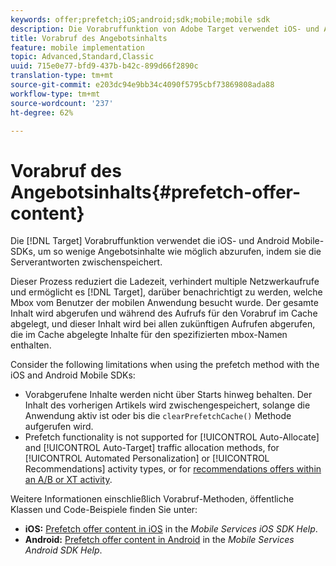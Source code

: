 ```yaml
---
keywords: offer;prefetch;iOS;android;sdk;mobile;mobile sdk
description: Die Vorabruffunktion von Adobe Target verwendet iOS- und Android Mobile-SDKs, um so wenig Angebotsinhalt wie möglich abzurufen, indem die Serverantworten im Cache abgelegt werden.
title: Vorabruf des Angebotsinhalts
feature: mobile implementation
topic: Advanced,Standard,Classic
uuid: 715e0e77-bfd9-437b-b42c-899d66f2890c
translation-type: tm+mt
source-git-commit: e203dc94e9bb34c4090f5795cbf73869808ada88
workflow-type: tm+mt
source-wordcount: '237'
ht-degree: 62%

---
```



# Vorabruf des Angebotsinhalts{#prefetch-offer-content}

Die [!DNL Target] Vorabruffunktion verwendet die iOS- und Android Mobile-SDKs, um so wenige Angebotsinhalte wie möglich abzurufen, indem sie die Serverantworten zwischenspeichert.

Dieser Prozess reduziert die Ladezeit, verhindert multiple Netzwerkaufrufe und ermöglicht es [!DNL Target], darüber benachrichtigt zu werden, welche Mbox vom Benutzer der mobilen Anwendung besucht wurde. Der gesamte Inhalt wird abgerufen und während des Aufrufs für den Vorabruf im Cache abgelegt, und dieser Inhalt wird bei allen zukünftigen Aufrufen abgerufen, die im Cache abgelegte Inhalte für den spezifizierten mbox-Namen enthalten.

Consider the following limitations when using the prefetch method with the iOS and Android Mobile SDKs:

* Vorabgerufene Inhalte werden nicht über Starts hinweg behalten. Der Inhalt des vorherigen Artikels wird zwischengespeichert, solange die Anwendung aktiv ist oder bis die `clearPrefetchCache()` Methode aufgerufen wird.
* Prefetch functionality is not supported for [!UICONTROL Auto-Allocate] and [!UICONTROL Auto-Target] traffic allocation methods, for [!UICONTROL Automated Personalization] or [!UICONTROL Recommendations] activity types, or for [recommendations offers within an A/B or XT activity](/help/c-recommendations/recommendations-as-an-offer.md).

Weitere Informationen einschließlich Vorabruf-Methoden, öffentliche Klassen und Code-Beispiele finden Sie unter:

* **iOS:**  [Prefetch offer content in iOS](https://docs.adobe.com/content/help/en/mobile-services/ios/target-ios/c-mob-target-prefetch-ios.html) in the *Mobile Services iOS SDK Help*.
* **Android:**  [Prefetch offer content in Android](https://docs.adobe.com/content/help/en/mobile-services/android/target-android/c-mob-target-prefetch-android.html) in the *Mobile Services Android SDK Help*.

